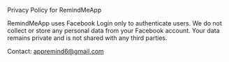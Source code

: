 Privacy Policy for RemindMeApp

RemindMeApp uses Facebook Login only to authenticate users. We do not collect or store any personal data from your Facebook account. Your data remains private and is not shared with any third parties.

Contact: appremind6@gmail.com
